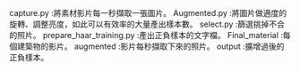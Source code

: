 capture.py :將素材影片每一秒擷取一張圖片。
Augmented.py :將圖片做適度的旋轉、調整亮度，如此可以有效率的大量產出樣本數。
select.py :篩選挑掉不合的照片。
prepare_haar_training.py :產出正負樣本的文字檔。
Final_material :每個建築物的影片。
augmented :影片每秒擷取下來的照片。
output :擴增過後的正負樣本。
